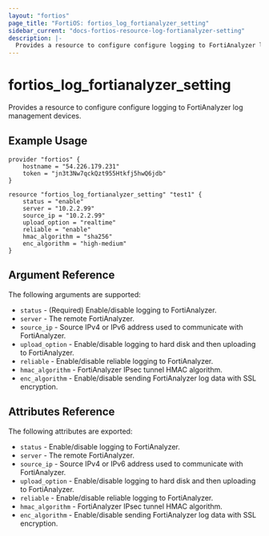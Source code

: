```yaml
---
layout: "fortios"
page_title: "FortiOS: fortios_log_fortianalyzer_setting"
sidebar_current: "docs-fortios-resource-log-fortianalyzer-setting"
description: |-
  Provides a resource to configure configure logging to FortiAnalyzer log management devices.
---
```


# fortios_log_fortianalyzer_setting
Provides a resource to configure configure logging to FortiAnalyzer log management devices.

## Example Usage
```hcl
provider "fortios" {
	hostname = "54.226.179.231"
	token = "jn3t3Nw7qckQzt955Htkfj5hwQ6jdb"	
}

resource "fortios_log_fortianalyzer_setting" "test1" {
	status = "enable"
	server = "10.2.2.99"
	source_ip = "10.2.2.99"
	upload_option = "realtime"
	reliable = "enable"
	hmac_algorithm = "sha256"
	enc_algorithm = "high-medium"
}
```

## Argument Reference
The following arguments are supported:

* `status` - (Required) Enable/disable logging to FortiAnalyzer.
* `server` - The remote FortiAnalyzer.
* `source_ip` - Source IPv4 or IPv6 address used to communicate with FortiAnalyzer.
* `upload_option` - Enable/disable logging to hard disk and then uploading to FortiAnalyzer.
* `reliable` - Enable/disable reliable logging to FortiAnalyzer.
* `hmac_algorithm` - FortiAnalyzer IPsec tunnel HMAC algorithm.
* `enc_algorithm` - Enable/disable sending FortiAnalyzer log data with SSL encryption.

## Attributes Reference
The following attributes are exported:

* `status` - Enable/disable logging to FortiAnalyzer.
* `server` - The remote FortiAnalyzer.
* `source_ip` - Source IPv4 or IPv6 address used to communicate with FortiAnalyzer.
* `upload_option` - Enable/disable logging to hard disk and then uploading to FortiAnalyzer.
* `reliable` - Enable/disable reliable logging to FortiAnalyzer.
* `hmac_algorithm` - FortiAnalyzer IPsec tunnel HMAC algorithm.
* `enc_algorithm` - Enable/disable sending FortiAnalyzer log data with SSL encryption.
